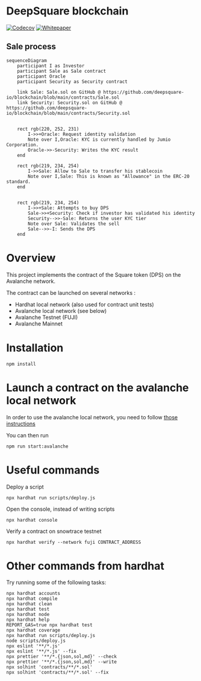 # DeepSquare blockchain

[![Codecov](https://img.shields.io/codecov/c/gh/deepsquare-io/blockchain?style=for-the-badge&token=7GE7USOW1S)](https://app.codecov.io/gh/deepsquare-io/blockchain)
[![Whitepaper](https://img.shields.io/static/v1?label=download&message=whitepaper&color=cd45FF&style=for-the-badge)](https://github.com/deepsquare-io/Whitepaper/releases/latest/download/DeepSquare-WhitePaper.pdf)

## Sale process

```mermaid
sequenceDiagram
    participant I as Investor
    participant Sale as Sale contract
    participant Oracle
    participant Security as Security contract

    link Sale: Sale.sol on GitHub @ https://github.com/deepsquare-io/blockchain/blob/main/contracts/Sale.sol
    link Security: Security.sol on GitHub @ https://github.com/deepsquare-io/blockchain/blob/main/contracts/Security.sol


    rect rgb(220, 252, 231)
        I->>+Oracle: Request identity validation
        Note over I,Oracle: KYC is currently handled by Jumio Corporation.
        Oracle->>-Security: Writes the KYC result
    end

    rect rgb(219, 234, 254)
        I->>Sale: Allow to Sale to transfer his stablecoin
        Note over I,Sale: This is known as "Allowance" in the ERC-20 standard.
    end


    rect rgb(219, 234, 254)
        I->>+Sale: Attempts to buy DPS
        Sale->>+Security: Check if investor has validated his identity
        Security-->>-Sale: Returns the user KYC tier
        Note over Sale: Validates the sell
        Sale-->>-I: Sends the DPS
    end
```

# Overview

This project implements the contract of the Square token (DPS) on the Avalanche network.

The contract can be launched on several networks :

- Hardhat local network (also used for contract unit tests)
- Avalanche local network (see below)
- Avalanche Testnet (FUJI)
- Avalanche Mainnet

# Installation

```node
npm install
```

# Launch a contract on the avalanche local network

In order to use the avalanche local network, you need to follow [those instructions](https://docs.avax.network/build/tutorials/platform/create-a-local-test-network/)

You can then run

```node
npm run start:avalanche
```

# Useful commands

Deploy a script

```node
npx hardhat run scripts/deploy.js
```

Open the console, instead of writing scripts

```node
npx hardhat console
```

Verify a contract on snowtrace testnet

```node
npx hardhat verify --network fuji CONTRACT_ADDRESS
```

# Other commands from hardhat

Try running some of the following tasks:

```shell
npx hardhat accounts
npx hardhat compile
npx hardhat clean
npx hardhat test
npx hardhat node
npx hardhat help
REPORT_GAS=true npx hardhat test
npx hardhat coverage
npx hardhat run scripts/deploy.js
node scripts/deploy.js
npx eslint '**/*.js'
npx eslint '**/*.js' --fix
npx prettier '**/*.{json,sol,md}' --check
npx prettier '**/*.{json,sol,md}' --write
npx solhint 'contracts/**/*.sol'
npx solhint 'contracts/**/*.sol' --fix
```
